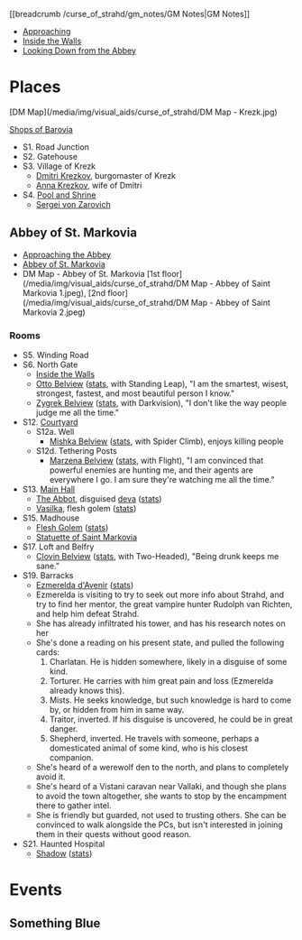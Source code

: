 [[breadcrumb /curse_of_strahd/gm_notes/GM Notes|GM Notes]]

* [Approaching](^curse_of_strahd/krezk.mp4)
* [Inside the Walls](^curse_of_strahd/krezk_1.jpg)
* [Looking Down from the Abbey](^curse_of_strahd/krezk_2.jpg)
 
# Places

[DM Map](/media/img/visual_aids/curse_of_strahd/DM Map - Krezk.jpg)

[Shops of Barovia](https://www.gmbinder.com/share/-LTK3X6AKprD0KM1RLYC)

* S1. Road Junction
* S2. Gatehouse
* S3. Village of Krezk
  * [Dmitri Krezkov](^curse_of_strahd/dmitri_krezkov.png), burgomaster of Krezk
  * [Anna Krezkov](^curse_of_strahd/anna_krezkov.jpg), wife of Dmitri
* S4. [Pool and Shrine](^curse_of_strahd/krezk_shrine.mp4)
  * [Sergei von Zarovich](^curse_of_strahd/mysterious_fiance.jpg)

## Abbey of St. Markovia

* [Approaching the Abbey](^curse_of_strahd/abbey_of_saint_markovia_approach.jpeg)
* [Abbey of St. Markovia](^curse_of_strahd/abbey_of_saint_markovia_1.jpg)
* DM Map - Abbey of St. Markovia [1st floor](/media/img/visual_aids/curse_of_strahd/DM Map - Abbey of Saint Markovia 1.jpeg), [2nd floor](/media/img/visual_aids/curse_of_strahd/DM Map - Abbey of Saint Markovia 2.jpeg)

### Rooms

* S5. Winding Road
* S6. North Gate
  * [Inside the Walls](^curse_of_strahd/abbey_of_st_markovia.mp4)
  * [Otto Belview](^curse_of_strahd/otto_belview.jpg) ([stats](https://5e.tools/bestiary.html#mongrelfolk_cos), with Standing Leap), "I am the smartest, wisest, strongest, fastest, and most beautiful person I know."
  * [Zygrek Belview](^curse_of_strahd/zygfrek_belview.jpg) ([stats](https://5e.tools/bestiary.html#mongrelfolk_cos), with Darkvision), "I don't like the way people judge me all the time."
* S12. [Courtyard](^curse_of_strahd/abbey_of_saint_markovia_courtyard.jpeg)
  * S12a. Well
      * [Mishka Belview](^curse_of_strahd/mishka_belview.jpg) ([stats](https://5e.tools/bestiary.html#mongrelfolk_cos), with Spider Climb), enjoys killing people
  * S12d. Tethering Posts
      * [Marzena Belview](^curse_of_strahd/marzena_belview.jpg) ([stats](https://5e.tools/bestiary.html#mongrelfolk_cos), with Flight), "I am convinced that powerful enemies are hunting me, and their agents are everywhere I go. I am sure they're watching me all the time."
* S13. [Main Hall](^curse_of_strahd/abbet_of_saint_markovia_main_hall.jpg)
  * [The Abbot](^curse_of_strahd/the_abbot.jpg), disguised [deva](^curse_of_strahd/deva.png) ([stats](https://5e.tools/bestiary.html#deva_mm))
  * [Vasilka](^curse_of_strahd/vasilka.jpg), flesh golem ([stats](https://5e.tools/bestiary.html#flesh%20golem_mm))
* S15. Madhouse
  * [Flesh Golem](^curse_of_strahd/flesh_golem.jpg) ([stats](https://5e.tools/bestiary.html#flesh%20golem_mm))
  * [Statuette of Saint Markovia](^curse_of_strahd/statuette_of_saint_markovia.jpg)
* S17. Loft and Belfry
  * [Clovin Belview](^curse_of_strahd/clovin_belview.jpg) ([stats](https://5e.tools/bestiary.html#mongrelfolk_cos), with Two-Headed), "Being drunk keeps me sane."
* S19. Barracks
  * [Ezmerelda d'Avenir](^curse_of_strahd/ezmerelda_2.jpg) ([stats](https://5e.tools/bestiary.html#ezmerelda%20d'avenir_cos))
  * Ezmerelda is visiting to try to seek out more info about Strahd, and try to find her mentor, the great vampire hunter Rudolph van Richten, and help him defeat Strahd.
  * She has already infiltrated his tower, and has his research notes on her
  * She's done a reading on his present state, and pulled the following cards:
      1. Charlatan. He is hidden somewhere, likely in a disguise of some kind. 
      2. Torturer. He carries with him great pain and loss (Ezmerelda already knows this).
      3. Mists. He seeks knowledge, but such knowledge is hard to come by, or hidden from him in same way.
      4. Traitor, inverted. If his disguise is uncovered, he could be in great danger.
      5. Shepherd, inverted. He travels with someone, perhaps a domesticated animal of some kind, who is his closest companion.
  * She's heard of a werewolf den to the north, and plans to completely avoid it. 
  * She's heard of a Vistani caravan near Vallaki, and though she plans to avoid the town altogether, she wants to stop by the encampment there to gather intel.
  * She is friendly but guarded, not used to trusting others. She can be convinced to walk alongside the PCs, but isn't interested in joining them in their quests without good reason.
* S21. Haunted Hospital
  * [Shadow](^curse_of_strahd/shadow.jpg) ([stats](https://5e.tools/bestiary.html#shadow_mm))


# Events

## Something Blue


